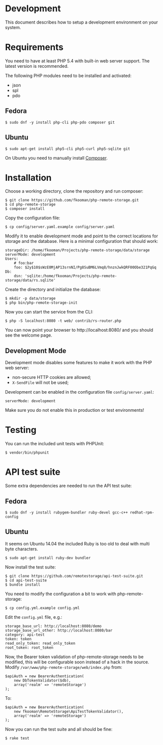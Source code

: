# Development
This document describes how to setup a development environment on your 
system.

# Requirements
You need to have at least PHP 5.4 with built-in web server support. The 
latest version is recommended.

The following PHP modules need to be installed and activated:

* json
* spl
* pdo

## Fedora

    $ sudo dnf -y install php-cli php-pdo composer git

## Ubuntu

    $ sudo apt-get install php5-cli php5-curl php5-sqlite git

On Ubuntu you need to manually install [Composer](https://getcomposer.org). 

# Installation
Choose a working directory, clone the repository and run composer:

    $ git clone https://github.com/fkooman/php-remote-storage.git
    $ cd php-remote-storage
    $ composer install

Copy the configuration file:

    $ cp config/server.yaml.example config/server.yaml

Modify it to enable development mode and point to the correct locations for 
storage and the database. Here is a minimal configuration that should work:

    storageDir: /home/fkooman/Projects/php-remote-storage/data/storage
    serverMode: development
    Users:
        # foo:bar
        foo: $2y$10$sWzE0MjAP13srnNI/Pg8SuBM6LVmq8/hnznJwkQRF00Obe321PqGq
    Db:
        dsn: 'sqlite:/home/fkooman/Projects/php-remote-storage/data/rs.sqlite'

Create the directory and initialize the database:
    
    $ mkdir -p data/storage
    $ php bin/php-remote-storage-init

Now you can start the service from the CLI:

    $ php -S localhost:8080 -t web/ contrib/rs-router.php

You can now point your browser to http://localhost:8080/ and you should see
the welcome page.

## Development Mode
Development mode disables some features to make it work with the PHP 
web server:

* non-secure HTTP cookies are allowed;
* `X-SendFile` will not be used;

Development can be enabled in the configuration file `config/server.yaml`:
    
    serverMode: development

Make sure you do not enable this in production or test environments!

# Testing
You can run the included unit tests with PHPUnit:

    $ vendor/bin/phpunit

# API test suite
Some extra dependencies are needed to run the API test suite:

## Fedora

    $ sudo dnf -y install rubygem-bundler ruby-devel gcc-c++ redhat-rpm-config

## Ubuntu
It seems on Ubuntu 14.04 the included Ruby is too old to deal with multi byte
characters.

    $ sudo apt-get install ruby-dev bundler

Now install the test suite:

    $ git clone https://github.com/remotestorage/api-test-suite.git
    $ cd api-test-suite
    $ bundle install

You need to modify the configuration a bit to work with php-remote-storage:

    $ cp config.yml.example config.yml

Edit the `config.yml` file, e.g.:

    storage_base_url: http://localhost:8080/demo
    storage_base_url_other: http://localhost:8080/bar
    category: api-test
    token: token
    read_only_token: read_only_token
    root_token: root_token

Now, the Bearer token validation of php-remote-storage needs to be modified,
this will be configurable soon instead of a hack in the source. Modify
`/var/www/php-remote-storage/web/index.php` from:

    $apiAuth = new BearerAuthentication(
        new DbTokenValidator($db),
        array('realm' => 'remoteStorage')
    );

To:

    $apiAuth = new BearerAuthentication(
        new fkooman\RemoteStorage\ApiTestTokenValidator(),
        array('realm' => 'remoteStorage')
    );

Now you can run the test suite and all should be fine:

    $ rake test

